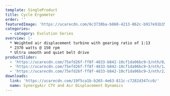 ```yaml
---
template: SingleProduct
title: Cycle Ergometer
order: ''
featuredImage: 'https://ucarecdn.com/6c3738ba-b860-4213-862c-b917e91b3557/'
categories:
  - category: Evolution Series
overview: |-
  * Weighted air displacement turbine with gearing ratio of 1:13
  * 2370 watts @ 150 rpm
  * Ultra smooth and quiet belt drive
productSlider:
  - 'https://ucarecdn.com/75efd26f-ff8f-4833-b842-10cf1da96bc9~3/nth/0/'
  - 'https://ucarecdn.com/75efd26f-ff8f-4833-b842-10cf1da96bc9~3/nth/1/'
  - 'https://ucarecdn.com/75efd26f-ff8f-4833-b842-10cf1da96bc9~3/nth/2/'
downloads:
  link: 'https://ucarecdn.com/19f5ca1b-b265-4e63-811c-c7282d347cc0/'
  name: SynergyAir CTV and Air Displacement Dynamics
---
```

